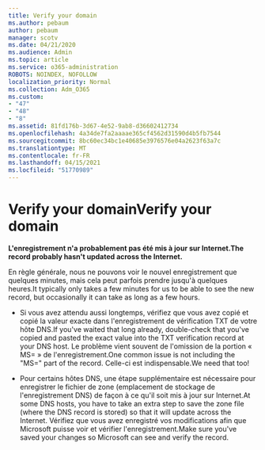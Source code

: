 ```yaml
---
title: Verify your domain
ms.author: pebaum
author: pebaum
manager: scotv
ms.date: 04/21/2020
ms.audience: Admin
ms.topic: article
ms.service: o365-administration
ROBOTS: NOINDEX, NOFOLLOW
localization_priority: Normal
ms.collection: Adm_O365
ms.custom:
- "47"
- "48"
- "8"
ms.assetid: 81fd176b-3d67-4e52-9ab8-d36602412734
ms.openlocfilehash: 4a34de7fa2aaaae365cf4562d31590d4b5fb7544
ms.sourcegitcommit: 8bc60ec34bc1e40685e3976576e04a2623f63a7c
ms.translationtype: MT
ms.contentlocale: fr-FR
ms.lasthandoff: 04/15/2021
ms.locfileid: "51770989"
---
```

# <a name="verify-your-domain"></a><span data-ttu-id="fcb2e-102">Verify your domain</span><span class="sxs-lookup"><span data-stu-id="fcb2e-102">Verify your domain</span></span>

 <span data-ttu-id="fcb2e-103">**L'enregistrement n'a probablement pas été mis à jour sur Internet.**</span><span class="sxs-lookup"><span data-stu-id="fcb2e-103">**The record probably hasn't updated across the Internet.**</span></span>
  
<span data-ttu-id="fcb2e-104">En règle générale, nous ne pouvons voir le nouvel enregistrement que quelques minutes, mais cela peut parfois prendre jusqu'à quelques heures.</span><span class="sxs-lookup"><span data-stu-id="fcb2e-104">It typically only takes a few minutes for us to be able to see the new record, but occasionally it can take as long as a few hours.</span></span> 
  
- <span data-ttu-id="fcb2e-105">Si vous avez attendu aussi longtemps, vérifiez que vous avez copié et copié la valeur exacte dans l'enregistrement de vérification TXT de votre hôte DNS.</span><span class="sxs-lookup"><span data-stu-id="fcb2e-105">If you've waited that long already, double-check that you've copied and pasted the exact value into the TXT verification record at your DNS host.</span></span> <span data-ttu-id="fcb2e-106">Le problème vient souvent de l'omission de la portion « MS= » de l'enregistrement.</span><span class="sxs-lookup"><span data-stu-id="fcb2e-106">One common issue is not including the "MS=" part of the record.</span></span> <span data-ttu-id="fcb2e-107">Celle-ci est indispensable.</span><span class="sxs-lookup"><span data-stu-id="fcb2e-107">We need that too!</span></span>

- <span data-ttu-id="fcb2e-108">Pour certains hôtes DNS, une étape supplémentaire est nécessaire pour enregistrer le fichier de zone (emplacement de stockage de l'enregistrement DNS) de façon à ce qu'il soit mis à jour sur Internet.</span><span class="sxs-lookup"><span data-stu-id="fcb2e-108">At some DNS hosts, you have to take an extra step to save the zone file (where the DNS record is stored) so that it will update across the Internet.</span></span> <span data-ttu-id="fcb2e-109">Vérifiez que vous avez enregistré vos modifications afin que Microsoft puisse voir et vérifier l'enregistrement.</span><span class="sxs-lookup"><span data-stu-id="fcb2e-109">Make sure you've saved your changes so Microsoft can see and verify the record.</span></span>
